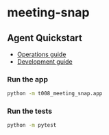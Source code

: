 # meeting-snap

## Agent Quickstart
- [Operations guide](docs/OPERATIONS.md)
- [Development guide](docs/DEVELOPMENT.md)

### Run the app
```bash
python -m t008_meeting_snap.app
```

### Run the tests
```bash
python -m pytest
```
